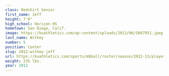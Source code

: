 ```yaml
---
class: Redshirt Senior
first_name: Jeff
height: 7'0"
high_school: Horizon HS
hometown: San Diego, Calif.
image: https://kuathletics.com/wp-content/uploads/2013/06/5667951.jpeg
last_name: Withey
number: 5
position: Center
slug: 2012-withey-jeff
url: https://kuathletics.com/sports/mbball/roster/season/2012-13/player/jeff-withey/
weight: 235 lbs.
year: 2012
---
```


